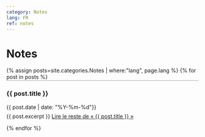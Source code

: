 ```yaml
---
category: Notes
lang: FR
ref: notes
---
```



<h1>Notes</h1>
<div class="posts">
    {% assign posts=site.categories.Notes | where:"lang", page.lang %}
  {% for post in posts %}
   <article class="post" style="border-top: 2px solid #ccc;">

   <h3 style="margin-bottom:0">
   
   {{ post.title }}
      </h3>
      <div class="date">
        {{ post.date | date: "%Y-%m-%d"}}
      </div>
           <p style="margin-top: .5em;">
        {{ post.excerpt }} <a href="{{ site.baseurl }}{{ post.url }}" class="read-more"><span class="fa fa-arrow-right"></span> Lire le reste de « {{ post.title }} »</a>
      </p>


   </article>
    
  {% endfor %}
</div>
